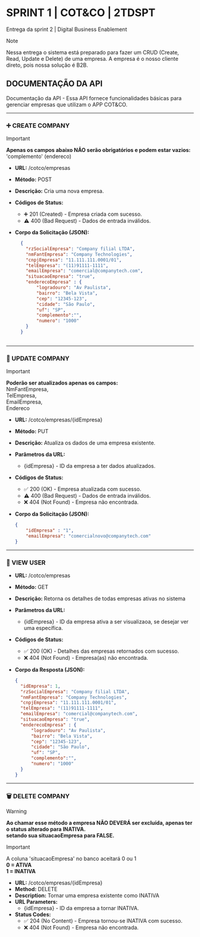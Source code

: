 # SPRINT 1 | COT&CO | 2TDSPT
Entrega da sprint 2 | Digital Business Enablement
> [!NOTE]
> Nessa entrega o sistema está preparado para fazer um CRUD (Create, Read, Update e Delete) de uma empresa. A empresa é o nosso cliente direto, pois nossa solução é B2B.


## DOCUMENTAÇÃO DA API

Documentação da API -
Essa API fornece funcionalidades básicas para gerenciar empresas que utilizam o APP COT&CO.

---

### :heavy_plus_sign: CREATE COMPANY
>[!IMPORTANT]
> **Apenas os campos abaixo NÃO serão obrigatórios e podem estar vazios:** <BR/>
> 'complemento' (endereco) <BR/>

- **URL:** /cotco/empresas
- **Método:** POST
- **Descrição:** Cria uma nova empresa.
- **Códigos de Status:**
  - :heavy_plus_sign: 201 (Created) - Empresa criada com sucesso.
  -  :warning: 400 (Bad Request) - Dados de entrada inválidos.
- **Corpo da Solicitação (JSON):**

  
  ```json
    {
      "rzSocialEmpresa": "Company filial LTDA",
      "nmFantEmpresa": "Company Technologies",
      "cnpjEmpresa": "11.111.111.0001/01",
      "telEmpresa": "(11)91111-1111",
      "emailEmpresa": "comercial@companytech.com",
      "situacaoEmpresa": "true",
      "enderecoEmpresa" : {
          "logradouro": "Av Paulista",
          "bairro": "Bela Vista",
          "cep": "12345-123",
          "cidade": "São Paulo",
          "uf": "SP",
          "complemento":"",
          "numero": "1000"
      }
    }
 
---

### :repeat: UPDATE COMPANY
> [!IMPORTANT]
> **Poderão ser atualizados apenas os campos:** <BR/>
> NmFantEmpresa, <BR/>
> TelEmpresa,<BR/>
> EmailEmpresa, <BR/>
> Endereco

- **URL:** /cotco/empresas/{idEmpresa}
- **Método:** PUT
- **Descrição:** Atualiza os dados de uma empresa existente.
- **Parâmetros da URL:**
  - {idEmpresa} - ID da empresa a ter dados atualizados.
- **Códigos de Status:**
  - :white_check_mark: 200 (OK) - Empresa atualizada com sucesso.
  - :warning: 400 (Bad Request) - Dados de entrada inválidos.
  - :x: 404 (Not Found) - Empresa não encontrada.
- **Corpo da Solicitação (JSON):**

  
  ```json
  {
      "idEmpresa" : "1",
      "emailEmpresa": "comercialnovo@companytech.com"
  }

---

### :page_with_curl: VIEW USER

- **URL:** /cotco/empresas
- **Método:** GET
- **Descrição:** Retorna os detalhes de todas empresas ativas no sistema
- **Parâmetros da URL:**
  - {idEmpresa} - ID da empresa ativa a ser visualizaoa, se desejar ver uma específica.
- **Códigos de Status:**
  - :white_check_mark: 200 (OK) - Detalhes das empresas retornados com sucesso.
  - :x: 404 (Not Found) - Empresa(as) não encontrada.
- **Corpo da Resposta (JSON):**

  
  ```json
  {
    "idEmpresa": 1,
    "rzSocialEmpresa": "Company filial LTDA",
    "nmFantEmpresa": "Company Technologies",
    "cnpjEmpresa": "11.111.111.0001/01",
    "telEmpresa": "(11)91111-1111",
    "emailEmpresa": "comercial@companytech.com",
    "situacaoEmpresa": "true",
    "enderecoEmpresa" : {
        "logradouro": "Av Paulista",
        "bairro": "Bela Vista",
        "cep": "12345-123",
        "cidade": "São Paulo",
        "uf": "SP",
        "complemento":"",
        "numero": "1000"
    }
  }
  
---

### :wastebasket: DELETE COMPANY

> [!WARNING]
> **Ao chamar esse método a empresa NÃO DEVERÁ ser excluída, apenas ter o status alterado para INATIVA.** <BR/>
> **setando sua situacaoEmpresa para FALSE.**

> [!IMPORTANT]
> A coluna 'situacaoEmpresa' no banco aceitará 0 ou 1 <br/>
> **0 = ATIVA** <BR/>
> **1 = INATIVA**

- **URL:** /cotco/empresas/{idEmpresa}
- **Method:** DELETE
- **Description:** Tornar uma empresa existente como INATIVA
- **URL Parameters:**
  - {idEmpresa} - ID da empresa a tornar INATIVA.
- **Status Codes:**
  - :white_check_mark: 204 (No Content) - Empresa tornou-se INATIVA com sucesso.
  - :x: 404 (Not Found) - Empresa não encontrada.
